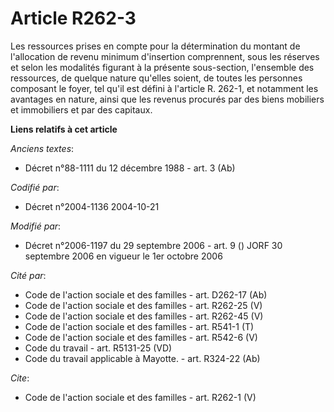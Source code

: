 # Article R262-3

Les ressources prises en compte pour la détermination du montant de l'allocation de revenu minimum d'insertion comprennent,
sous les réserves et selon les modalités figurant à la présente sous-section, l'ensemble des ressources, de quelque nature
qu'elles soient, de toutes les personnes composant le foyer, tel qu'il est défini à l'article R. 262-1, et notamment les
avantages en nature, ainsi que les revenus procurés par des biens mobiliers et immobiliers et par des capitaux.

**Liens relatifs à cet article**

_Anciens textes_:

  - Décret n°88-1111 du 12 décembre 1988 - art. 3 (Ab)

_Codifié par_:

  - Décret n°2004-1136 2004-10-21

_Modifié par_:

  - Décret n°2006-1197 du 29 septembre 2006 - art. 9 () JORF 30 septembre 2006 en vigueur le 1er octobre 2006

_Cité par_:

  - Code de l'action sociale et des familles - art. D262-17 (Ab)
  - Code de l'action sociale et des familles - art. R262-25 (V)
  - Code de l'action sociale et des familles - art. R262-45 (V)
  - Code de l'action sociale et des familles - art. R541-1 (T)
  - Code de l'action sociale et des familles - art. R542-6 (V)
  - Code du travail - art. R5131-25 (VD)
  - Code du travail applicable à Mayotte. - art. R324-22 (Ab)

_Cite_:

  - Code de l'action sociale et des familles - art. R262-1 (V)

